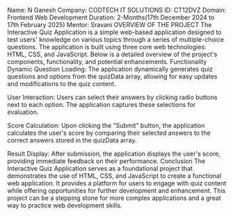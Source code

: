 Name: N Ganesh
Company: CODTECH IT SOLUTIONS
 ID: CT12DVZ
 Domain: Frontend Web Development
 Duration: 2-Months(17th December 2024 to 17th February 2025)
  Mentor: Sravani
  OVERVIEW OF THE PROJECT 
  The Interactive Quiz Application is a simple web-based application designed to test users' knowledge on various topics through a series of multiple-choice questions. The application is built using three core web technologies: HTML, CSS, and JavaScript. Below is a detailed overview of the project's components, functionality, and potential enhancements.
  Functionality
Dynamic Question Loading: The application dynamically generates quiz questions and options from the quizData array, allowing for easy updates and modifications to the quiz content.

User Interaction: Users can select their answers by clicking radio buttons next to each option. The application captures these selections for evaluation.

Score Calculation: Upon clicking the "Submit" button, the application calculates the user's score by comparing their selected answers to the correct answers stored in the quizData array.

Result Display: After submission, the application displays the user's score, providing immediate feedback on their performance.
Conclusion
The Interactive Quiz Application serves as a foundational project that demonstrates the use of HTML, CSS, and JavaScript to create a functional web application. It provides a platform for users to engage with quiz content while offering opportunities for further development and enhancement. This project can be a stepping stone for more complex applications and a great way to practice web development skills.
 
